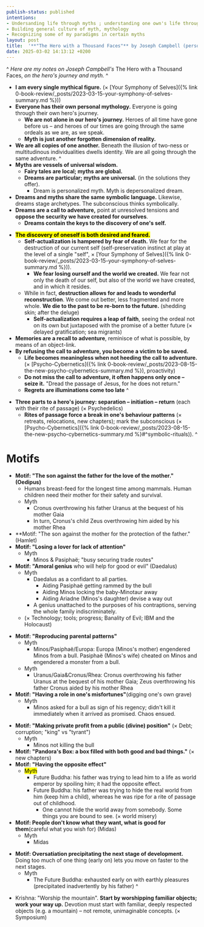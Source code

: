 ```yaml
---
publish-status: published
intentions:
- Undersanding life through myths ; understanding one own's life through myths
- Building general culture of myth, mythology
- Recognizing some of my paradigms in certain myths
layout: post
title:  '**"The Hero with a Thousand Faces"** by Joseph Campbell (personal notes)'
date: 2025-03-02 14:13:12 +0200
---
```

^
*Here are my notes on Joseph Campbell's* The Hero with a Thousand Faces, *on the hero's journey and myth.*
^
- **I am every single mythical figure.** (× [Your Symphony of Selves]({% link 0-book-review/_posts/2023-03-15-your-symphony-of-selves-summary.md %}))
- **Everyone has their own personal mythology.** Everyone is going through their own hero's journey.
	- **We are not alone in our hero's journey.** Heroes of all time have gone before us – and heroes of our times are going through the same ordeals as we are, as we speak.
	- **Myth is just another forgotten dimension of reality.**
- **We are all copies of one another.** Beneath the illusion of two-ness or multitudinous individualities dwells identity. We are all going through the same adventure.
^
- **Myths are vessels of universal wisdom.**
	- **Fairy tales are local; myths are global.**
	- **Dreams are particular; myths are universal.** (in the solutions they offer).
		- Dream is personalized myth. Myth is depersonalized dream.
- **Dreams and myths share the same symbolic language.** Likewise, dreams stage archetypes. The subconscious thinks symbolically.
- **Dreams are a call to adventure,** point at unresolved tensions and **oppose the security we have created for ourselves**.
	* **Dreams contain the keys to the discovery of one's self.**
* **<mark>The discovery of oneself is both desired and feared.</mark>**
	* **Self-actualization is hampered by fear of death.** We fear for the destruction of our current self (self-preservation instinct at play at the level of a single "self", × [Your Symphony of Selves]({% link 0-book-review/_posts/2023-03-15-your-symphony-of-selves-summary.md %})).
		* **We fear losing ourself and the world we created.** We fear not only the death of our self, but also of the world we have created, and in which it resides.
	* While in fact, **destruction allows for and leads to wonderful reconstruction**. We come out better, less fragmented and more whole. **We die to the past to be re-born to the future.** (shedding skin; after the deluge)
		- **Self-actualization requires a leap of faith**, seeing the ordeal not on its own but juxtaposed with the promise of a better future (× delayed gratification; sea migrants)
* **Memories are a recall to adventure**, reminisce of what is possible, by means of an object-link.
* **By refusing the call to adventure, you become a victim to be saved.**
	- **Life becomes meaningless when not heeding the call to adventure.** (× [Psycho-Cybernetics]({% link 0-book-review/_posts/2023-08-15-the-new-psycho-cybernetics-summary.md %}), proactivity)
	- **Do not miss the call to adventure, it often happens only once – seize it.** "Dread the passage of Jesus, for he does not return."
	- **Regrets are illuminations come too late**
^
- **Three parts to a hero's journey: separation – initiation – return** (each with their rite of passage) (× Psychedelics)
	- **Rites of passage force a break in one's behaviour patterns** (× retreats, relocations, new chapters); mark the subconscious (× [Psycho-Cybernetics]({% link 0-book-review/_posts/2023-08-15-the-new-psycho-cybernetics-summary.md %}#^symbolic-rituals)).
^
# Motifs
- **Motif: "The son against the father for the love of the mother." (Oedipus)**
	- Humans breast-feed for the longest time among mammals. Human children need their mother for their safety and survival.
	* Myth
		- Cronus overthrowing his father Uranus at the bequest of his mother Gaia
		* In turn, Cronus's child Zeus overthrowing him aided by his mother Rhea
- **Motif: "The son against the mother for the protection of the father." (Hamlet)
- **Motif: "Losing a lover for lack of attention"**
	- Myth
		- Minos & Pasiphaë; "busy securing trade routes"
- **Motif: "Amoral genius** who will help for good or evil" (Daedalus)
	- Myth
		- Daedalus as a confidant to all parties.
			- Aiding Pasiphaë getting rammed by the bull
			- Aiding Minos locking the baby-Minotaur away
			- Aiding Ariadne (Minos's daughter) devise a way out
		- A genius unattached to the purposes of his contraptions, serving the whole family indiscriminately.
	- (× Technology; tools; progress; Banality of Evil; IBM and the Holocaust)
* **Motif: "Reproducing parental patterns"**
	* Myth
		- Minos/Pasiphaë/Europa: Europa (Minos's mother) engendered Minos from a bull. Pasiphaë (Minos's wife) cheated on Minos and engendered a monster from a bull.
	- Myth
		- Uranus/Gaia&Cronus/Rhea: Cronus overthrowing his father Uranus at the bequest of his mother Gaia; Zeus overthrowing his father Cronus aided by his mother Rhea
* **Motif: "Having a role in one's misfortunes"**(digging one's own grave)
	* Myth
		- Minos asked for a bull as sign of his regency; didn't kill it immediately when it arrived as promised. Chaos ensued.
- **Motif: "Making private profit from a public (divine) position"** (× Debt; corruption; "king" vs "tyrant")
	- Myth
		- Minos not killing the bull
- **Motif: "Pandora's Box: a box filled with both good and bad things."** (× new chapters)
- **Motif: "Having the opposite effect"**
	- <mark>Myth</mark>
		- Future Buddha: his father was trying ​to lead him to a life as world emperor by spoiling him; it had the opposite effect.
		- Future Buddha: his father was trying to hide the real world from him (keep him a child), whereas he was ripe for a rite of passage out of childhood.
			- One cannot hide the world away from somebody. Some things you are bound to see. (× world misery)
- **Motif: People don't know what they want, what is good for them**(careful what you wish for) (Midas)
	- Myth
		- Midas
* **Motif: Oversatiation precipitating the next stage of development.** Doing too much of one thing (early on) lets you move on faster to the next stages.
	* Myth
		- The Future Buddha: exhausted early on with earthly pleasures (precipitated inadvertently by his father)
^
- Krishna: "Worship the mountain". **Start by worshipping familiar objects; work your way up.** Devotion must start with familiar, deeply respected objects (e.g. a mountain) – not remote, unimaginable concepts. (× Symposium)
